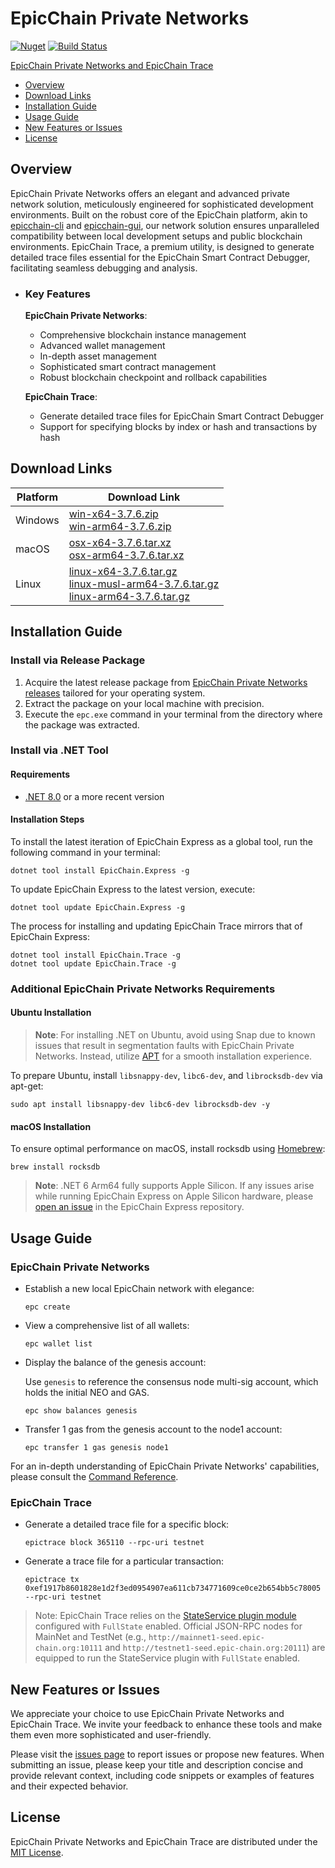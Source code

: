 <!-- markdownlint-enable -->
# EpicChain Private Networks

[![Nuget](https://img.shields.io/nuget/v/EpicChain.Express)](https://www.nuget.org/packages/EpicChain.Express/)
[![Build Status](https://dev.azure.com/epicchain/Build/_apis/build/status/epicchainlabs.epicchain-private-network?branchName=master)](https://dev.azure.com/epicchain/Build/_build/latest?definitionId=2&branchName=master)

[EpicChain Private Networks and EpicChain Trace](#epicchain-private-networks-and-epicchain-trace)

- [Overview](#overview)
- [Download Links](#download-links)
- [Installation Guide](#installation-guide)
- [Usage Guide](#usage-guide)
- [New Features or Issues](#new-features-or-issues)
- [License](#license)

## Overview

EpicChain Private Networks offers an elegant and advanced private network solution, meticulously engineered for sophisticated development environments. Built on the robust core of the EpicChain platform, akin to [epicchain-cli](https://docs.epic-chain.org/docs/en-us/node/cli/setup.html) and [epicchain-gui](https://docs.epic-chain.org/docs/en-us/node/gui/install.html), our network solution ensures unparalleled compatibility between local development setups and public blockchain environments. EpicChain Trace, a premium utility, is designed to generate detailed trace files essential for the EpicChain Smart Contract Debugger, facilitating seamless debugging and analysis.

- ### Key Features

  **EpicChain Private Networks**:

  - Comprehensive blockchain instance management
  - Advanced wallet management
  - In-depth asset management
  - Sophisticated smart contract management
  - Robust blockchain checkpoint and rollback capabilities

  **EpicChain Trace**:

  - Generate detailed trace files for EpicChain Smart Contract Debugger
  - Support for specifying blocks by index or hash and transactions by hash

## Download Links

| Platform | Download Link                                                |
| -------- | ------------------------------------------------------------ |
| Windows  | [win-x64-3.7.6.zip](https://github.com/epicchainlabs/epicchain-private-network/releases/download/3.7.6/EpicChain.Express-win-x64-3.7.6.zip) <br/>[win-arm64-3.7.6.zip](https://github.com/epicchainlabs/epicchain-private-network/releases/download/3.7.6/EpicChain.Express-win-arm64-3.7.6.zip) |
| macOS    | [osx-x64-3.7.6.tar.xz](https://github.com/epicchainlabs/epicchain-private-network/releases/download/3.7.6/EpicChain.Express-osx-x64-3.7.6.tar.xz) <br/>[osx-arm64-3.7.6.tar.xz](https://github.com/epicchainlabs/epicchain-private-network/releases/download/3.7.6/EpicChain.Express-osx-arm64-3.7.6.tar.xz) |
| Linux    | [linux-x64-3.7.6.tar.gz](https://github.com/epicchainlabs/epicchain-private-network/releases/download/3.7.6/EpicChain.Express-linux-x64-3.7.6.tar.gz) <br/>[linux-musl-arm64-3.7.6.tar.gz](https://github.com/epicchainlabs/epicchain-private-network/releases/download/3.7.6/EpicChain.Express-linux-musl-arm64-3.7.6.tar.gz) <br/>[linux-arm64-3.7.6.tar.gz](https://github.com/epicchainlabs/epicchain-private-network/releases/download/3.7.6/EpicChain.Express-linux-arm64-3.7.6.tar.gz) |

## Installation Guide

### Install via Release Package

1. Acquire the latest release package from [EpicChain Private Networks releases](https://github.com/epicchainlabs/epicchain-private-network/releases) tailored for your operating system.
2. Extract the package on your local machine with precision.
3. Execute the `epc.exe` command in your terminal from the directory where the package was extracted.

### Install via .NET Tool

#### Requirements

- [.NET 8.0](https://dotnet.microsoft.com/en-us/download/dotnet/8.0) or a more recent version

#### Installation Steps

To install the latest iteration of EpicChain Express as a global tool, run the following command in your terminal:

```shell
dotnet tool install EpicChain.Express -g
```

To update EpicChain Express to the latest version, execute:

```shell
dotnet tool update EpicChain.Express -g
```

The process for installing and updating EpicChain Trace mirrors that of EpicChain Express:

```shell
dotnet tool install EpicChain.Trace -g
dotnet tool update EpicChain.Trace -g
```

### Additional EpicChain Private Networks Requirements

#### Ubuntu Installation

> **Note**: For installing .NET on Ubuntu, avoid using Snap due to known issues that result in segmentation faults with EpicChain Private Networks. Instead, utilize [APT](https://docs.microsoft.com/en-us/dotnet/core/install/linux-ubuntu) for a smooth installation experience.

To prepare Ubuntu, install `libsnappy-dev`, `libc6-dev`, and `librocksdb-dev` via apt-get:

```shell
sudo apt install libsnappy-dev libc6-dev librocksdb-dev -y
```

#### macOS Installation

To ensure optimal performance on macOS, install rocksdb using [Homebrew](https://brew.sh/):

```shell
brew install rocksdb
```

> **Note**: .NET 6 Arm64 fully supports Apple Silicon. If any issues arise while running EpicChain Express on Apple Silicon hardware, please [open an issue](https://github.com/epicchainlabs/epicchain-private-network/issues) in the EpicChain Express repository.

## Usage Guide

### EpicChain Private Networks

- Establish a new local EpicChain network with elegance:

  ```shell
  epc create
  ```

- View a comprehensive list of all wallets:

  ```shell
  epc wallet list
  ```

- Display the balance of the genesis account:

  Use `genesis` to reference the consensus node multi-sig account, which holds the initial NEO and GAS.

  ```shell
  epc show balances genesis
  ```

- Transfer 1 gas from the genesis account to the node1 account:

  ```shell
  epc transfer 1 gas genesis node1
  ```

For an in-depth understanding of EpicChain Private Networks' capabilities, please consult the [Command Reference](docs/command-reference.md).

### EpicChain Trace

- Generate a detailed trace file for a specific block:

  ```shell
  epictrace block 365110 --rpc-uri testnet
  ```

- Generate a trace file for a particular transaction:

  ```shell
  epictrace tx 0xef1917b8601828e1d2f3ed0954907ea611cb734771609ce0ce2b654bb5c78005 --rpc-uri testnet
  ```

> Note: EpicChain Trace relies on the [StateService plugin module](https://github.com/epicchainlabs/epicchain-modules/tree/master/src/StateService) configured with `FullState` enabled. Official JSON-RPC nodes for MainNet and TestNet (e.g., `http://mainnet1-seed.epic-chain.org:10111` and `http://testnet1-seed.epic-chain.org:20111`) are equipped to run the StateService plugin with `FullState` enabled.

## New Features or Issues

We appreciate your choice to use EpicChain Private Networks and EpicChain Trace. We invite your feedback to enhance these tools and make them even more sophisticated and user-friendly.

Please visit the [issues page](https://github.com/epicchainlabs/epicchain-private-network/issues) to report issues or propose new features. When submitting an issue, please keep your title and description concise and provide relevant context, including code snippets or examples of features and their expected behavior.

## License

EpicChain Private Networks and EpicChain Trace are distributed under the [MIT License](https://github.com/epicchainlabs/epicchain-private-network#MIT-1-ov-file).
